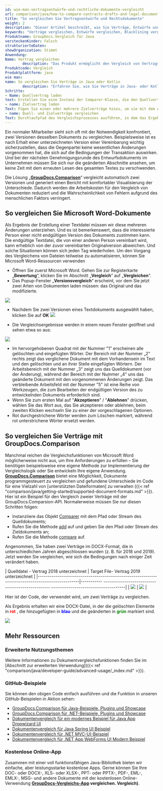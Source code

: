 ```yaml
---
id: wie-man-vertragsentwürfe-und-rechtliche-dokumente-vergleicht
url: comparison/java/how-to-compare-contracts-drafts-and-legal-documents
title: "So vergleichen Sie Vertragsentwürfe und Rechtsdokumente"
weight: 2
description: "Dieser Artikel beschreibt, wie Sie Verträge, Entwürfe und Rechtsdokumente mit der Blacklining-Funktion von Microsoft Word und der GroupDocs.Comparison-API vergleichen."
keywords: "Verträge vergleichen, Entwürfe vergleichen, Blacklining vergleichen, Redlining vergleichen"
Produktname: GroupDocs.Vergleich für Java
versteckenKinder: Falsch
strukturierteDaten:
showOrganization: Stimmt
Anwendung:
Name: Vertrag vergleichen
        description: "Das Produkt ermöglicht den Vergleich von Vertragsangeboten"
Produktcode: Vergleich
Produktplattform: java
wie man:
name: So vergleichen Sie Verträge in Java oder Kotlin
        description: "Erfahren Sie, wie Sie Verträge in Java- oder Kotlin-Projekten vergleichen"
Schritte:
- Name: Quellvertrag laden
text: Erstellen Sie eine Instanz der Comparer-Klasse, die den Quellvertrag als Konstruktorparameter übergibt
- name: Zielvertrag laden
Text: Fügen Sie einen oder mehrere Zielverträge hinzu, um sie mit dem Ausgangsvertrag zu vergleichen
- name: Quell- und Zielverträge vergleichen
Text: Durchlaufpfad des Vergleichsprozesses ausführen, in dem das Ergebnis des Vergleichs gespeichert wird
---
```

Ein normaler Mitarbeiter sieht sich oft mit der Notwendigkeit konfrontiert, zwei Versionen desselben Dokuments zu vergleichen. Beispielsweise ist es nach Erhalt einer unterzeichneten Version einer Vereinbarung wichtig sicherzustellen, dass die Gegenpartei keine wesentlichen Änderungen vorgenommen hat, die sich auf die Bedingungen der Transaktion auswirken. Und bei der nächsten Genehmigungsrunde des Entwurfsdokuments im Unternehmen müssen Sie sich nur die geänderten Abschnitte ansehen, um keine Zeit mit dem erneuten Lesen des gesamten Textes zu verschwenden.

Die Lösung „**[GroupDocs.Comparison](https://products.groupdocs.com/comparison)**“ vergleicht automatisch zwei Versionen und generiert einen Bericht mit komfortabler Visualisierung der Unterschiede. Dadurch werden die Arbeitskosten für den Vergleich von Dokumenten reduziert und die Wahrscheinlichkeit von Fehlern aufgrund des menschlichen Faktors verringert.

## So vergleichen Sie Microsoft Word-Dokumente


Als Ergebnis der Erstellung einer Textdatei müssen wir diese mehreren Änderungen unterziehen. Und es ist bemerkenswert, dass die interessierte Person einer nicht endgültigen Version des Dokuments zustimmen kann. Die endgültige Textdatei, die von einer anderen Person vereinbart wird, kann erheblich von der zuvor vereinbarten Originalversion abweichen. Und solche Situationen können sich jeden Tag wiederholen. Um den Vorgang des Vergleichens von Dateien teilweise zu automatisieren, können Sie Microsoft Word-Ressourcen verwenden

* Öffnen Sie zuerst Microsoft Word. Gehen Sie zur Registerkarte „**Bewertung**“, klicken Sie im Abschnitt „**Vergleich**“ auf „**Vergleichen**“.
* Das Popup-Fenster „**Versionsvergleich**“ erscheint, vor dem Sie jetzt zwei Arten von Dokumenten laden müssen: das Original und das modifizierte.

![](comparison/java/images/how-to-compare-contracts-drafts-and-legal-documents.png)

* Nachdem Sie zwei Versionen eines Textdokuments ausgewählt haben, klicken Sie auf **OK**
    ![](comparison/java/images/how-to-compare-contracts-drafts-and-legal-documents_1.png)


* Die Vergleichsergebnisse werden in einem neuen Fenster geöffnet und sehen etwa so aus:

![](comparison/java/images/how-to-compare-contracts-drafts-and-legal-documents_2.png)

* Im hervorgehobenen Quadrat mit der Nummer "1" erscheinen alle gelöschten und eingefügten Wörter. Der Bereich mit der Nummer „2“ rechts zeigt das verglichene Dokument mit dem Vorhandensein im Text und den gelöschten und an ihrer Stelle eingefügten Wörtern.
Der Arbeitsbereich mit der Nummer „3“ zeigt uns das Quelldokument (vor der Änderung), während der Bereich mit der Nummer „4“ uns das geänderte Dokument mit den vorgenommenen Änderungen zeigt.
Das verbleibende Arbeitsfeld mit der Nummer "5" ist eine Reihe von Werkzeugen, die zum Bearbeiten der endgültigen Version des zu entwickelnden Dokuments erforderlich sind.
* Wenn Sie zum ersten Mal auf "**Akzeptieren**" / "**Ablehnen**" drücken, wählen Sie das Wort aus, das Sie akzeptieren oder ablehnen, beim zweiten Klicken wechseln Sie zu einer der vorgeschlagenen Optionen.
* Rot durchgestrichene Wörter werden zum Löschen markiert, während rot unterstrichene Wörter ersetzt werden.


## So vergleichen Sie Verträge mit GroupDocs.Comparison

Manchmal reichen die Vergleichsfunktionen von Microsoft Word möglicherweise nicht aus, um Ihre Anforderungen zu erfüllen – Sie benötigen beispielsweise eine eigene Methode zur Implementierung der Vergleichslogik oder Sie entwickeln Ihre eigene Anwendung. [**GroupDocs.Comparison**](https://products.groupdocs.com/comparison/java) bietet eine Möglichkeit, Dokumente programmgesteuert zu vergleichen und gefundene Unterschiede im Code für eine Vielzahl von [unterstützten Dateiformaten] zu verwalten ({{< ref "comparison/java/getting-started/supported-document-formats.md" >}}). Hier ist ein Beispiel für den Vergleich zweier Verträge mit der GroupDocs.Comparsion-API. Normalerweise müssen Sie nur diesen Schritten folgen:

* Instanziiere das Objekt [Comparer](https://apireference.groupdocs.com/comparison/java/com.groupdocs.comparison/Comparer) mit dem Pfad oder Stream des Quelldokuments;
* Rufen Sie die Methode [add](https://apireference.groupdocs.com/comparison/java/com.groupdocs.comparison/Comparer#add(java.lang.String)) auf und geben Sie den Pfad oder Stream des Zieldokuments an;
* Rufen Sie die Methode [compare](https://apireference.groupdocs.com/comparison/java/com.groupdocs.comparison/Comparer#compare(java.lang.String)) auf.

Angenommen, Sie haben zwei Verträge im DOCX-Format, die in unterschiedlichen Jahren abgeschlossen wurden (z. B. für 2018 und 2019). Jetzt werden Sie vergleichen, wie sich die Bedingungen nach einiger Zeit verändert haben.

| Quelldatei - Vertrag 2018 unterzeichnet | Target File- Vertrag 2019 unterzeichnet |
|------------------------------------------------------------- --------------------------------------|----------- -------------------------------------------------- --------------------------------------|
| ![](comparison/java/images/how-to-compare-contracts-designs-and-legal-documents_3.png) | ![](comparison/java/images/how-to-compare-contracts-designs-and-legal-documents_4.png) |

Hier ist der Code, der verwendet wird, um zwei Verträge zu vergleichen.

<script src="https://gist.github.com/groupdocs-comparison-gists/2fe078a7c1db4dd932ee0ab907d71732.js"></script>

Als Ergebnis erhalten wir eine DOCX-Datei, in der die gelöschten Elemente in <font color="red">**rot**</font> , die hinzugefügten in <font color="blue">**blau**</font> und die geänderten in <font color="green">**grün**</font> markiert sind.

![](comparison/java/images/how-to-compare-contracts-drafts-and-legal-documents_5.png)

## Mehr Ressourcen
### Erweiterte Nutzungsthemen
Weitere Informationen zu Dokumentvergleichsfunktionen finden Sie im [Abschnitt zur erweiterten Verwendung]({{< ref "comparison/java/developer-guide/advanced-usage/_index.md" >}}).

### GitHub-Beispiele
Sie können den obigen Code einfach ausführen und die Funktion in unseren GitHub-Beispielen in Aktion sehen:

* [GroupDocs.Comparison für Java-Beispiele, Plugins und Showcase](https://github.com/groupdocs-comparison/GroupDocs.Comparison-for-Java)
* [GroupDocs.Comparison für .NET-Beispiele, Plugins und Showcase](https://github.com/groupdocs-comparison/GroupDocs.Comparison-for-.NET)
* [Dokumentenvergleich für ein modernes Beispiel für Java App Dropwizard UI](https://github.com/groupdocs-comparison/GroupDocs.Comparison-for-Java-Dropwizard)
* [Dokumentenvergleich für Java Spring UI Beispiel](https://github.com/groupdocs-comparison/GroupDocs.Comparison-for-Java-Spring)
* [Dokumentenvergleich für .NET MVC-UI-Beispiel](https://github.com/groupdocs-comparison/GroupDocs.Comparison-for-.NET-MVC)
* [Dokumentenvergleich für .NET App WebForms UI Modern Beispiel](https://github.com/groupdocs-comparison/GroupDocs.Comparison-for-.NET-WebForms)


### Kostenlose Online-App
Zusammen mit einer voll funktionsfähigen Java-Bibliothek bieten wir einfache, aber leistungsstarke kostenlose Apps.
Gerne können Sie Ihre DOC- oder DOCX-, XLS- oder XLSX-, PPT- oder PPTX-, PDF-, EML-, EMLX-, MSG- und andere Dokumente mit der kostenlosen Online-Verwendung **[GroupDocs-Vergleichs-App](https://products.groupdocs.app/) vergleichen. Vergleich)**.

